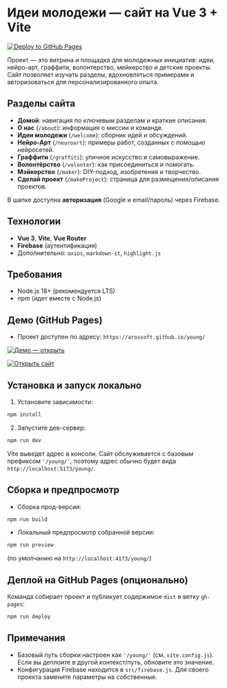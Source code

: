 # Идеи молодежи — сайт на Vue 3 + Vite

[![Deploy to GitHub Pages](https://github.com/arossoft/young/actions/workflows/deploy.yml/badge.svg)](https://github.com/arossoft/young/actions/workflows/deploy.yml)

Проект — это витрина и площадка для молодежных инициатив: идеи, нейро-арт, граффити, волонтерство, мейкерство и детские проекты. Сайт позволяет изучать разделы, вдохновляться примерами и авторизоваться для персонализированного опыта.

## Разделы сайта

- **Домой**: навигация по ключевым разделам и краткие описания.
- **О нас** (`/about`): информация о миссии и команде.
- **Идеи молодежи** (`/welcome`): сборник идей и обсуждений.
- **Нейро-Арт** (`/neuroart`): примеры работ, созданных с помощью нейросетей.
- **Граффити** (`/graffiti`): уличное искусство и самовыражение.
- **Волонтёрство** (`/volonter`): как присоединиться и помогать.
- **Мэйкерство** (`/maker`): DIY-подход, изобретения и творчество.
- **Сделай проект** (`/makeProject`): страница для размещения/описания проектов.

В шапке доступна **авторизация** (Google и email/пароль) через Firebase.

## Технологии

- **Vue 3**, **Vite**, **Vue Router**
- **Firebase** (аутентификация)
- Дополнительно: `axios`, `markdown-it`, `highlight.js`

## Требования

- Node.js 18+ (рекомендуется LTS)
- npm (идет вместе с Node.js)

## Демо (GitHub Pages)

- Проект доступен по адресу: `https://arossoft.github.io/young/`

[![Демо — открыть](https://img.shields.io/badge/%D0%94%D0%B5%D0%BC%D0%BE-%D0%BE%D1%82%D0%BA%D1%80%D1%8B%D1%82%D1%8C-brightgreen?style=for-the-badge)](https://arossoft.github.io/young/)

<a href="https://arossoft.github.io/young/" target="_blank"><img src="https://img.shields.io/badge/%D0%9E%D1%82%D0%BA%D1%80%D1%8B%D1%82%D1%8C%20%D1%81%D0%B0%D0%B9%D1%82-%E2%9E%A1%EF%B8%8F-blue?style=for-the-badge" alt="Открыть сайт"></a>

## Установка и запуск локально

1. Установите зависимости:
```sh
npm install
```
2. Запустите дев-сервер:
```sh
npm run dev
```
Vite выведет адрес в консоли. Сайт обслуживается с базовым префиксом `'/young/'`, поэтому адрес обычно будет вида `http://localhost:5173/young/`.

## Сборка и предпросмотр

- Сборка прод-версии:
```sh
npm run build
```
- Локальный предпросмотр собранной версии:
```sh
npm run preview
```
(по умолчанию на `http://localhost:4173/young/`)

## Деплой на GitHub Pages (опционально)

Команда собирает проект и публикует содержимое `dist` в ветку `gh-pages`:
```sh
npm run deploy
```

## Примечания

- Базовый путь сборки настроен как `'/young/'` (см. `vite.config.js`). Если вы деплоите в другой контекст/путь, обновите это значение.
- Конфигурация Firebase находится в `src/firebase.js`. Для своего проекта замените параметры на собственные.
